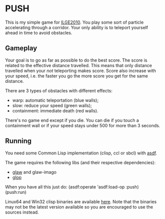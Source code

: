 PUSH
====

This is my simple game for [ILGE2010](http://dto.github.com/notebook/2010expo.html).
You play some sort of particle accelerating through a corridor.
Your only ability is to teleport yourself ahead in time to avoid obstacles.

Gameplay
--------

Your goal is to go as far as possible to do the best score. The score is related to the effective
distance travelled. This means that only distance travelled when your *not* teleporting makes score.
Score also increase with your speed, i.e. the faster you go the more score you get for the same
distance.

There are 3 types of obstacles with different effects:

- warp: automatic teleportation (blue walls);
- slow: reduce your speed (green walls);
- containment: immediate death (red walls).

There's no game end except if you die. You can die if you touch a containment wall
or if your speed stays under 500 for more than 3 seconds.

Running
-------

You need some Common Lisp implementation (clisp, ccl or sbcl)
with [asdf](http://common-lisp.net/project/asdf/).

The game requires the following libs (and their respective dependencies):
- [glaw](http://github.com/patzy/glaw) and glaw-imago
- [glop](http://github.com/patzy/glop)

When you have all this just do:
    (asdf:operate 'asdf:load-op :push)
    (push:run)
    
Linux64 and Win32 clisp binaries are available [here](http://appart.kicks-ass.net/patzy/files/ilge2010/). Note that the binaries may not be the latest version available so you are encouraged to use the sources instead.


